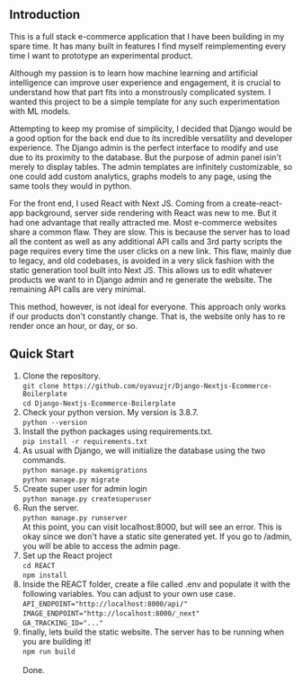 ## Introduction
<p>This is a full stack e-commerce application that I have been building in my spare time. It has many built in features I find myself reimplementing every time I want to prototype an experimental product.</p>
<p>Although my passion is to learn how machine learning and artificial intelligence can improve user experience and engagement, it is crucial to understand how that part fits into a monstrously complicated system. I wanted this project to be a simple template for any such experimentation with ML models. </p>
<p>Attempting to keep my promise of simplicity, I decided that Django would be a good option for the back end due to its incredible versatility and developer experience. The Django admin is the perfect interface to modify and use due to its proximity to the database. But the purpose of admin panel isin't merely to display tables. The admin templates are infinitely customizable,  so one could add custom analytics, graphs models to any page, using the same tools they would in python.<p/>
<p>For the front end, I used React with Next JS. Coming from a create-react-app background, server side rendering with React was new to me. But it had one advantage that really attracted me. Most e-commerce websites share a common flaw. They are slow. This is because the server has to load all the content as well as any additional API calls and 3rd party scripts the page requires every time the user clicks on a new link. This flaw, mainly due to legacy, and old codebases, is avoided in a very slick fashion with the static generation tool built into Next JS. This allows us to edit whatever products we want to in Django admin and re generate the website. The remaining API calls are very minimal. </p>
<p>This method, however, is not ideal for everyone. This approach only works if our products don't constantly change. That is, the website only has to re render once an hour, or day, or so.</p>

## Quick Start
<ol>
<li>
Clone the repository. 
<br/><code>git clone https://github.com/oyavuzjr/Django-Nextjs-Ecommerce-Boilerplate</code><br/><code>cd Django-Nextjs-Ecommerce-Boilerplate</code>
</li>
<li>
Check your python version. My version is 3.8.7.  
<br/><code>python --version</code>
</li>
<li>
Install the python packages using requirements.txt.
<br/><code>pip install -r requirements.txt</code>
</li>
<li>
As usual with Django, we will initialize the database using the two commands.  
<br/><code>python manage.py makemigrations</code>
<br/><code>python manage.py migrate</code>
</li>
<li>
Create super user for admin login
<br/><code>python manage.py createsuperuser</code>
</li>
<li>
Run the server.
<br/><code>python manage.py runserver</code>
<br/>At this point, you can visit localhost:8000, but will see an error. This is okay since we don't have a static site generated yet. If you go to /admin, you will be able to access the admin page.
</li>
<li>
Set up the React project
<br/><code>cd REACT</code>
<br/><code>npm install</code>
</li>
<li>
Inside the REACT folder, create a file called .env and populate it with the following variables. You can adjust to your own use case.
<br/><code>API_ENDPOINT="http://localhost:8000/api/"</code><br/>
<code>IMAGE_ENDPOINT="http://localhost:8000/_next"</code><br/>
<code>GA_TRACKING_ID="..."</code>
</li>
<li>
finally, lets build the static website. <span style="color:'red'">The server has to be running when you are building it! </span>
<br/><code>npm run build</code>
<br/><br/>Done.
</li>
</ol>

